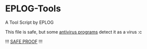 # EPLOG-Tools
A Tool Script by EPLOG


This file is safe, but some [antivirus programs](https://www.virustotal.com/gui/file-analysis/YjAyMDdjODVjMDU5YmQ4NmJkOWM1YzYwNzdjN2E3MGE6MTY0NTM2OTkwNA==) detect it as a virus :c

!!! [SAFE PROOF](https://www.youtube.com/watch?v=uLKG4QSaq-s) !!!
